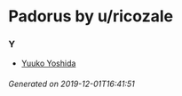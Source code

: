 # Padorus by u/ricozale

### Y
* [Yuuko Yoshida](https://github.com/shadow578/Padoru-Padoru/blob/master/table-of-contents/characters/YuukoYoshida.md)

###### Generated on 2019-12-01T16:41:51
